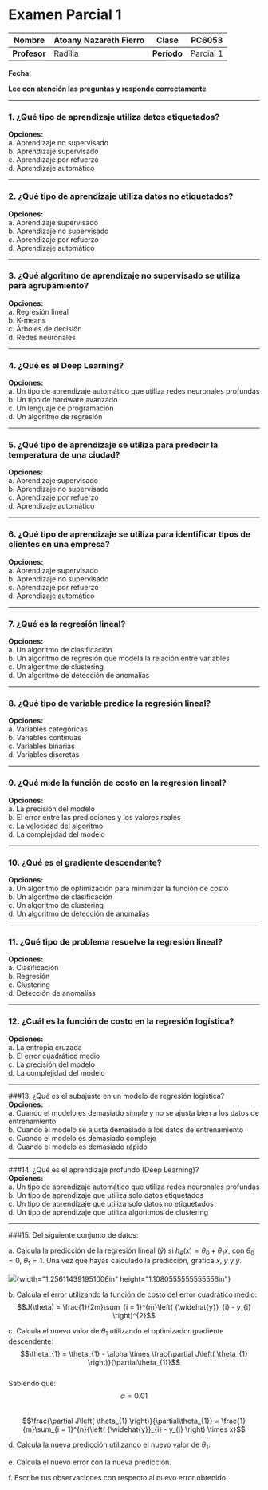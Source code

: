 # Examen Parcial 1

| **Nombre**      | Atoany Nazareth Fierro | **Clase** | PC6053       |
|-----------------|------------------------|-----------|--------------|
| **Profesor**    | Radilla                | **Período**| Parcial 1    |

**Fecha:**  

**Lee con atención las preguntas y responde correctamente**

---

### 1. ¿Qué tipo de aprendizaje utiliza datos etiquetados?  
**Opciones:**  
a. Aprendizaje no supervisado  
b. Aprendizaje supervisado  
c. Aprendizaje por refuerzo  
d. Aprendizaje automático  

---

### 2. ¿Qué tipo de aprendizaje utiliza datos no etiquetados?  
**Opciones:**  
a. Aprendizaje supervisado  
b. Aprendizaje no supervisado  
c. Aprendizaje por refuerzo  
d. Aprendizaje automático  

---

### 3. ¿Qué algoritmo de aprendizaje no supervisado se utiliza para agrupamiento?  
**Opciones:**  
a. Regresión lineal  
b. K-means  
c. Árboles de decisión  
d. Redes neuronales  

---

### 4. ¿Qué es el Deep Learning?  
**Opciones:**  
a. Un tipo de aprendizaje automático que utiliza redes neuronales profundas  
b. Un tipo de hardware avanzado  
c. Un lenguaje de programación  
d. Un algoritmo de regresión  

---

### 5. ¿Qué tipo de aprendizaje se utiliza para predecir la temperatura de una ciudad?  
**Opciones:**  
a. Aprendizaje supervisado  
b. Aprendizaje no supervisado  
c. Aprendizaje por refuerzo  
d. Aprendizaje automático  

---

### 6. ¿Qué tipo de aprendizaje se utiliza para identificar tipos de clientes en una empresa?  
**Opciones:**  
a. Aprendizaje supervisado  
b. Aprendizaje no supervisado  
c. Aprendizaje por refuerzo  
d. Aprendizaje automático  

---

### 7. ¿Qué es la regresión lineal?  
**Opciones:**  
a. Un algoritmo de clasificación  
b. Un algoritmo de regresión que modela la relación entre variables  
c. Un algoritmo de clustering  
d. Un algoritmo de detección de anomalías  

---

### 8. ¿Qué tipo de variable predice la regresión lineal?  
**Opciones:**  
a. Variables categóricas  
b. Variables continuas  
c. Variables binarias  
d. Variables discretas  

---

### 9. ¿Qué mide la función de costo en la regresión lineal?  
**Opciones:**  
a. La precisión del modelo  
b. El error entre las predicciones y los valores reales  
c. La velocidad del algoritmo  
d. La complejidad del modelo  

---

### 10. ¿Qué es el gradiente descendente?  
**Opciones:**  
a. Un algoritmo de optimización para minimizar la función de costo  
b. Un algoritmo de clasificación  
c. Un algoritmo de clustering  
d. Un algoritmo de detección de anomalías  

---

### 11. ¿Qué tipo de problema resuelve la regresión lineal?  
**Opciones:**  
a. Clasificación  
b. Regresión  
c. Clustering  
d. Detección de anomalías  

---

### 12. ¿Cuál es la función de costo en la regresión logística?  
**Opciones:**  
a. La entropía cruzada  
b. El error cuadrático medio  
c. La precisión del modelo  
d. La complejidad del modelo  

---

###13. ¿Qué es el subajuste en un modelo de regresión logística?  
**Opciones:**  
a. Cuando el modelo es demasiado simple y no se ajusta bien a los datos de entrenamiento  
b. Cuando el modelo se ajusta demasiado a los datos de entrenamiento  
c. Cuando el modelo es demasiado complejo  
d. Cuando el modelo es demasiado rápido  

---

###14. ¿Qué es el aprendizaje profundo (Deep Learning)?  
**Opciones:**  
a. Un tipo de aprendizaje automático que utiliza redes neuronales profundas  
b. Un tipo de aprendizaje que utiliza solo datos etiquetados  
c. Un tipo de aprendizaje que utiliza solo datos no etiquetados  
d. Un tipo de aprendizaje que utiliza algoritmos de clustering  

---

###15. Del siguiente conjunto de datos:  

a. Calcula la predicción de la regresión lineal ($\widehat{y}$) si $h_{\theta}(x) = \theta_{0} + \theta_{1}x$, con $\theta_{0} = 0,\ \theta_{1} = 1$. Una vez que hayas calculado la predicción, grafica $x,\ y$ y $\widehat{y}$.  

![](media/image1.png){width="1.256114391951006in" height="1.1080555555555556in"}  

b. Calcula el error utilizando la función de costo del error cuadrático medio:  
$$J(\theta) = \frac{1}{2m}\sum_{i = 1}^{m}\left( {\widehat{y}}_{i} - y_{i} \right)^{2}$$  

c. Calcula el nuevo valor de $\theta_{1}$ utilizando el optimizador gradiente descendente:  
$$\theta_{1} = \theta_{1} - \alpha \times \frac{\partial J\left( \theta_{1} \right)}{\partial\theta_{1}}$$  
Sabiendo que:  
$$\alpha = 0.01$$  
$$\frac{\partial J\left( \theta_{1} \right)}{\partial\theta_{1}} = \frac{1}{m}\sum_{i = 1}^{n}{\left( {\widehat{y}}_{i} - y_{i} \right) \times x}$$  

d. Calcula la nueva predicción utilizando el nuevo valor de $\theta_{1}$.  

e. Calcula el nuevo error con la nueva predicción.  

f. Escribe tus observaciones con respecto al nuevo error obtenido.  
